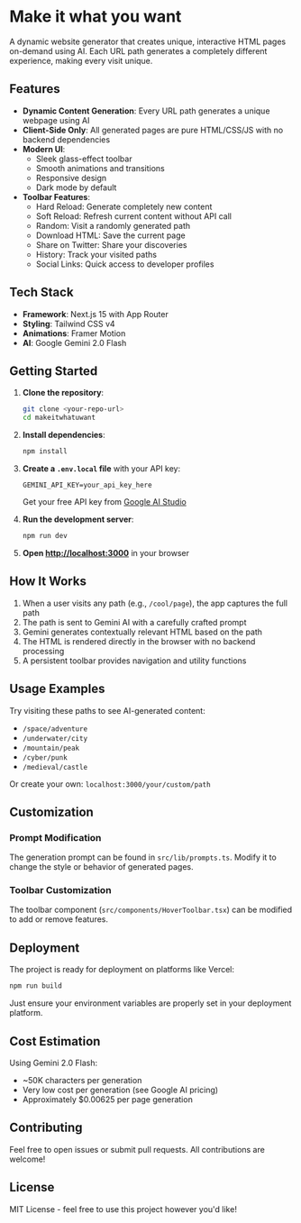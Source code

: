 # Make it what you want

A dynamic website generator that creates unique, interactive HTML pages on-demand using AI. Each URL path generates a completely different experience, making every visit unique.

## Features

- **Dynamic Content Generation**: Every URL path generates a unique webpage using AI
- **Client-Side Only**: All generated pages are pure HTML/CSS/JS with no backend dependencies
- **Modern UI**:
  - Sleek glass-effect toolbar
  - Smooth animations and transitions
  - Responsive design
  - Dark mode by default
- **Toolbar Features**:
  - Hard Reload: Generate completely new content
  - Soft Reload: Refresh current content without API call
  - Random: Visit a randomly generated path
  - Download HTML: Save the current page
  - Share on Twitter: Share your discoveries
  - History: Track your visited paths
  - Social Links: Quick access to developer profiles

## Tech Stack

- **Framework**: Next.js 15 with App Router
- **Styling**: Tailwind CSS v4
- **Animations**: Framer Motion
- **AI**: Google Gemini 2.0 Flash

## Getting Started

1. **Clone the repository**:
   ```bash
   git clone <your-repo-url>
   cd makeitwhatuwant
   ```

2. **Install dependencies**:
   ```bash
   npm install
   ```

3. **Create a `.env.local` file** with your API key:
   ```
   GEMINI_API_KEY=your_api_key_here
   ```
   
   Get your free API key from [Google AI Studio](https://aistudio.google.com/app/apikey)

4. **Run the development server**:
   ```bash
   npm run dev
   ```

5. **Open [http://localhost:3000](http://localhost:3000)** in your browser

## How It Works

1. When a user visits any path (e.g., `/cool/page`), the app captures the full path
2. The path is sent to Gemini AI with a carefully crafted prompt
3. Gemini generates contextually relevant HTML based on the path
4. The HTML is rendered directly in the browser with no backend processing
5. A persistent toolbar provides navigation and utility functions

## Usage Examples

Try visiting these paths to see AI-generated content:
- `/space/adventure`
- `/underwater/city`
- `/mountain/peak`
- `/cyber/punk`
- `/medieval/castle`

Or create your own: `localhost:3000/your/custom/path`

## Customization

### Prompt Modification
The generation prompt can be found in `src/lib/prompts.ts`. Modify it to change the style or behavior of generated pages.

### Toolbar Customization
The toolbar component (`src/components/HoverToolbar.tsx`) can be modified to add or remove features.

## Deployment

The project is ready for deployment on platforms like Vercel:

```bash
npm run build
```

Just ensure your environment variables are properly set in your deployment platform.

## Cost Estimation

Using Gemini 2.0 Flash:
- ~50K characters per generation
- Very low cost per generation (see Google AI pricing)
- Approximately $0.00625 per page generation

## Contributing

Feel free to open issues or submit pull requests. All contributions are welcome!

## License

MIT License - feel free to use this project however you'd like!
